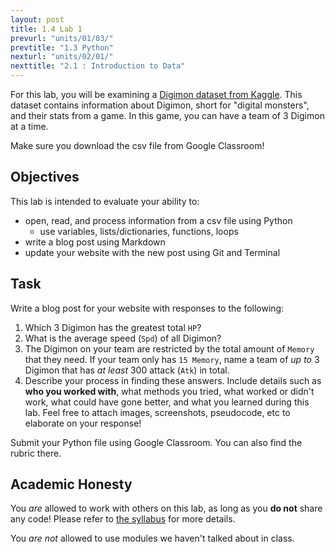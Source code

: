 ```yaml
---
layout: post
title: 1.4 Lab 1
prevurl: "units/01/03/"
prevtitle: "1.3 Python"
nexturl: "units/02/01/"
nexttitle: "2.1 : Introduction to Data"
---
```

For this lab, you will be examining a [Digimon dataset from Kaggle](https://www.kaggle.com/rtatman/digidb). This dataset contains information about Digimon, short for "digital monsters", and their stats from a game. In this game, you can have a team of 3 Digimon at a time.

Make sure you download the csv file from Google Classroom!
## Objectives
This lab is intended to evaluate your ability to:
  * open, read, and process information from a csv file using Python
    * use variables, lists/dictionaries, functions, loops
  * write a blog post using Markdown
  * update your website with the new post using Git and Terminal


## Task
Write a blog post for your website with responses to the following:
  1. Which 3 Digimon has the greatest total `HP`?
  2. What is the average speed (`Spd`) of all Digimon?
  3. The Digimon on your team are restricted by the total amount of `Memory` that they need. If your team only has `15 Memory`, name a team of *up to* 3 Digimon that has *at least* 300 attack (`Atk`) in total.
  4. Describe your process in finding these answers. Include details such as **who you worked with**, what methods you tried, what worked or didn't work, what could have gone better, and what you learned during this lab. Feel free to attach images, screenshots, pseudocode, etc to elaborate on your response!

Submit your Python file using Google Classroom. You can also find the rubric there.

## Academic Honesty
You _are_ allowed to work with others on this lab, as long as you **do not** share any code! Please refer to [the syllabus]({{site.baseurl}}/syllabus#academic-honesty) for more details.

You _are not_ allowed to use modules we haven't talked about in class.
